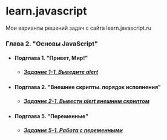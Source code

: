 # learn.javascript
Мои варианты решений задач с сайта learn.javascript.ru
### Глава 2. "Основы JavaScript"
+ #### Подглава 1. "Привет, Мир!"
  + ##### [Задание 1-1. Выведите alert](https://github.com/Resolut/learn.javascript/tree/master/ex1)
+ #### Подглава 2. "Внешние скрипты. порядок исполнения"
  + ##### [Задание 2-1. Вывести alert внешним скриптом](https://github.com/Resolut/learn.javascript/tree/master/ex2)
+ #### Подглава 5. "Переменные"
  + ##### [Задание 5-1. Работа с переменными](https://github.com/Resolut/learn.javascript/tree/master/ex3)